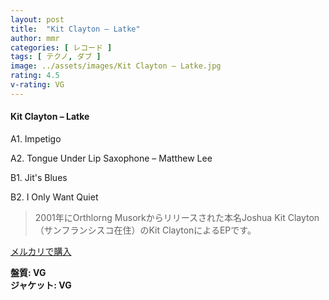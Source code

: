 ```yaml
---
layout: post
title:  "Kit Clayton – Latke"
author: mmr
categories: [ レコード ]
tags: [ テクノ, ダブ ]
image: ../assets/images/Kit Clayton – Latke.jpg
rating: 4.5
v-rating: VG
---
```


#### Kit Clayton – Latke

A1. Impetigo

A2. Tongue Under Lip 
Saxophone – Matthew Lee

B1. Jit's Blues

B2. I Only Want Quiet

> 2001年にOrthlorng Musorkからリリースされた本名Joshua Kit Clayton（サンフランシスコ在住）のKit ClaytonによるEPです。


[メルカリで購入](https://jp.mercari.com/item/m25214098204)

<div class="mt-4 mb-4 d-flex align-items-center">
<strong class="mr-1">盤質: VG</strong>
</div>
<div class="mt-4 mb-4 d-flex align-items-center">
<strong class="mr-1">ジャケット: VG</strong>
</div>
